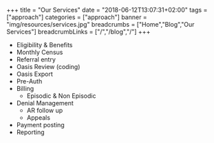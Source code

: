 +++
title = "Our Services"
date = "2018-06-12T13:07:31+02:00"
tags = ["approach"]
categories = ["approach"]
banner = "img/resources/services.jpg"
breadcrumbs = ["Home","Blog","Our Services"]
breadcrumbLinks = ["/","/blog","/"]
+++

<ul class="services">
	<li>Eligibility & Benefits</li>
	<li>Monthly Census</li>
	<li>Referral entry</li>
	<li>Oasis Review (coding)</li>
	<li>Oasis Export</li>
	<li>Pre-Auth</li>
	<li>Billing
	 <ul>
		<li>Episodic & Non Episodic</li>
     </ul>
	</li>
	<li>Denial Management
	 <ul>
		<li>AR follow up</li>
		<li>Appeals</li>
     </ul>
	</li>
	<li>Payment posting</li>
	<li>Reporting</li>
     
	


</ul>


